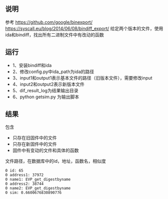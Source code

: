 ## 说明
参考 https://github.com/google/binexport/
https://syscall.eu/blog/2014/06/08/bindiff_export/
给定两个版本的文件，使用ida和bindiff，找出所有二进制文件中有改动的函数

## 运行
- 1、安装bindiff和ida
- 2、修改config.py中ida_path为ida的路径
- 3、input1和output1表示基本文件的路径（旧版本文件），需要修改input
- 4、input2和output2表示新版本文件
- 5、dif_result_log为结果输出目录
- 6、python getsim.py 为输出脚本

## 结果
包含
- 只存在旧固件中的文件
- 只存在新固件中的文件
- 固件中有变动的文件和具体的函数

文件路径，在数据库中的id，地址，函数名，相似度
```
0 id: 65
0 address1: 37972
0 name1: EVP_get_digestbyname
0 address2: 38744
0 name2: EVP_get_digestbyname
0 sim: 0.6600676830890776
```